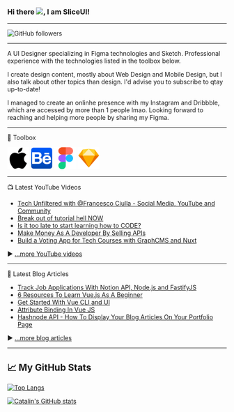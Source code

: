 ### Hi there <img src="https://raw.githubusercontent.com/MartinHeinz/MartinHeinz/master/wave.gif" width="30px">, I am SliceUI!


---


![GitHub followers](https://img.shields.io/github/followers/SliceUI-design?style=social)


---


<bio>
A UI Designer specializing in Figma technologies and Sketch. Professional experience with the technologies listed in the toolbox below.

I create design content, mostly about Web Design and Mobile Design, but I also talk about other topics than design. I'd advise you to subscribe to qtay up-to-date!

I managed to create an onlinhe presence with my Instagram and Dribbble, which are accessed by more than 1 people lmao.
Looking forward to reaching and helping more people by sharing my Figma.
</bio>



---

🧰 Toolbox


<img src="https://raw.githubusercontent.com/devicons/devicon/7a4ca8aa871d6dca81691e018d31eed89cb70a76/icons/apple/apple-original.svg" alt="Apple Logo" width="50" height="50"/> <img src="https://raw.githubusercontent.com/devicons/devicon/7a4ca8aa871d6dca81691e018d31eed89cb70a76/icons/behance/behance-original.svg" alt="Apple Logo" width="50" height="50"/> <img src="https://raw.githubusercontent.com/devicons/devicon/7a4ca8aa871d6dca81691e018d31eed89cb70a76/icons/figma/figma-original.svg" alt="Apple Logo" width="50" height="50"/> <img src="https://raw.githubusercontent.com/devicons/devicon/7a4ca8aa871d6dca81691e018d31eed89cb70a76/icons/sketch/sketch-original.svg" alt="Apple Logo" width="50" height="50"/> 


---

📺 Latest YouTube Videos

<!-- YOUTUBE-VIDEOS-LIST:START -->
- [Tech Unfiltered with @Francesco Ciulla  - Social Media, YouTube and Community](https://www.youtube.com/watch?v=KeJ7MlwwVK4)
- [Break out of tutorial hell NOW](https://www.youtube.com/watch?v=blot-hR3ZWA)
- [Is it too late to start learning how to CODE?](https://www.youtube.com/watch?v=DZT_VXrKcKg)
- [Make Money As A Developer By Selling APIs](https://www.youtube.com/watch?v=TvRe8NLbF30)
- [Build a Voting App for Tech Courses with GraphCMS and Nuxt](https://www.youtube.com/watch?v=bsOHkdYFSK4)
<!-- YOUTUBE-VIDEOS-LIST:END -->


▶ [...more YouTube videos](https://www.youtube.com/channel/UCl1IRCSmm74qhcFNPTHcbMg?sub_confirmation=1)

---

📘 Latest Blog Articles

- [Track Job Applications With Notion API, Node.js and FastifyJS](https://catalins.tech/track-job-applications-with-notion-api-nodejs-and-fastifyjs)
- [6 Resources To Learn Vue.js As A Beginner](https://catalins.tech/6-resources-to-learn-vuejs-as-a-beginner)
- [Get Started With Vue CLI and UI](https://catalins.tech/get-started-with-vue-cli-and-ui)
- [Attribute Binding In Vue JS](https://catalins.tech/attribute-binding-in-vue-js)
- [Hashnode API - How To Display Your Blog Articles On Your Portfolio Page](https://catalins.tech/hashnode-api-how-to-display-your-blog-articles-on-your-portfolio-page)

▶ [...more blog articles](https://catalins.tech)

---


## &#x1f4c8; My GitHub Stats

[![Top Langs](https://github-readme-stats.vercel.app/api/top-langs/?username=catalinpit&hide=java,html,css&theme=radical)](https://github.com/anuraghazra/github-readme-stats)

[![Catalin's GitHub stats](https://github-readme-stats.vercel.app/api?username=catalinpit&theme=radical)](https://github.com/anuraghazra/github-readme-stats)




<!--
**SliceUI-design/SliceUI-design** is a ✨ _special_ ✨ repository because its `README.md` (this file) appears on your GitHub profile.

Here are some ideas to get you started:

- 🔭 I’m currently working on ...
- 🌱 I’m currently learning ...
- 👯 I’m looking to collaborate on ...
- 🤔 I’m looking for help with ...
- 💬 Ask me about ...
- 📫 How to reach me: ...
- 😄 Pronouns: ...
- ⚡ Fun fact: ...
-->
